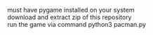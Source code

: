 must have pygame installed on your system <br>
download and extract zip of this repository <br>
run the game via command python3 pacman.py <br>
